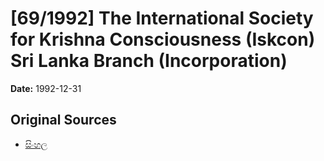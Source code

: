 # [69/1992] The International Society for Krishna Consciousness (Iskcon) Sri Lanka Branch (Incorporation)

**Date:** 1992-12-31

## Original Sources

- [සිංහල](https://documents.gov.lk/view/acts/1992/12/69-1992_S.pdf)
